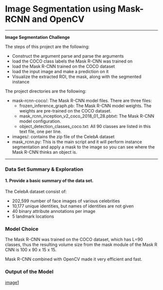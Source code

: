 # **Image Segmentation using Mask-RCNN and OpenCV** 

---

**Image Segmentation Challenge**

The steps of this project are the following:
* Construct the argument parse and parse the arguments
* load the COCO class labels the Mask R-CNN was trained on
* load the Mask R-CNN trained on the COCO dataset
* load the input image and make a prediction on it
* Visualize the extracted ROI, the mask, along with the segmented instance

The project directories are the following:
* mask-rcnn-coco/: The Mask R-CNN model files. There are three files:
  * frozen_inference_graph.pb: The Mask R-CNN model weights. The weights are pre-trained on the COCO dataset.
  * mask_rcnn_inception_v2_coco_2018_01_28.pbtxt: The Mask R-CNN model configuration.
  * object_detection_classes_coco.txt: All 90 classes are listed in this text file, one per line. 
* images/: contains the zip file of the CelebA dataset
* mask_rcnn.py: This is the main script and it will perform instance segmentation and apply a mask to the image so you can see where the Mask R-CNN thinks an object is.

[//]: # (Image References)

[image1]: ./output/Figure_1.png "Mask-RCNN output"

---

### Data Set Summary & Exploration

#### 1. Provide a basic summary of the data set.

The CelebA dataset consist of:

* 202,599 number of face images of various celebrities
* 10,177 unique identities, but names of identities are not given
* 40 binary attribute annotations per image
* 5 landmark locations

### Model Choice

The Mask R-CNN was trained on the COCO dataset, which has L=90 classes, thus the resulting volume size from the mask module of the Mask R CNN is 100 x 90 x 15 x 15.

Mask R-CNN combined with OpenCV made it very efficient and fast.

### Output of the Model

[image1]

